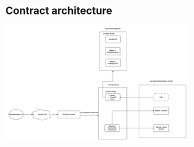 

# Contract architecture

<p align="center">
  <img src="./images//contract_architecture.png" />
</p>